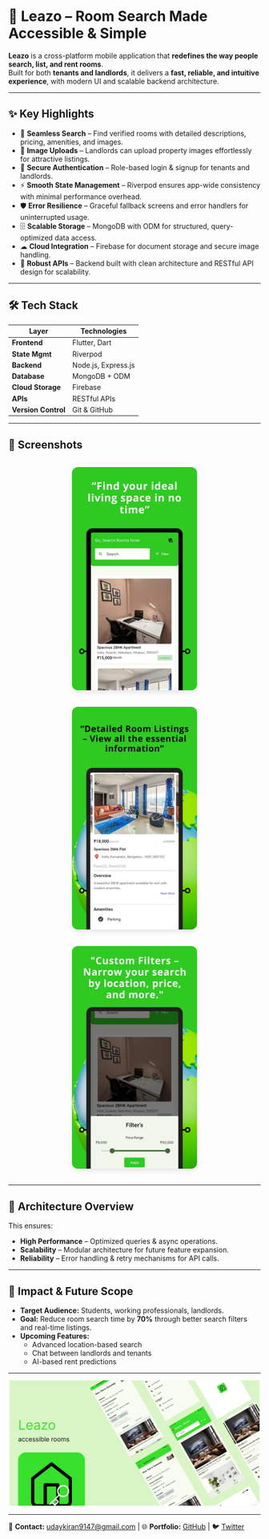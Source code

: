 # 🚪 Leazo – Room Search Made Accessible & Simple  

**Leazo** is a cross-platform mobile application that **redefines the way people search, list, and rent rooms**.  
Built for both **tenants and landlords**, it delivers a **fast, reliable, and intuitive experience**, with modern UI and scalable backend architecture.  

---

## ✨ Key Highlights  

- 📍 **Seamless Search** – Find verified rooms with detailed descriptions, pricing, amenities, and images.  
- 📸 **Image Uploads** – Landlords can upload property images effortlessly for attractive listings.  
- 🔐 **Secure Authentication** – Role-based login & signup for tenants and landlords.  
- ⚡ **Smooth State Management** – Riverpod ensures app-wide consistency with minimal performance overhead.  
- 🛡 **Error Resilience** – Graceful fallback screens and error handlers for uninterrupted usage.  
- 🗄 **Scalable Storage** – MongoDB with ODM for structured, query-optimized data access.  
- ☁ **Cloud Integration** – Firebase for document storage and secure image handling.  
- 🔗 **Robust APIs** – Backend built with clean architecture and RESTful API design for scalability.  

---

## 🛠 Tech Stack  

| Layer              | Technologies |
|--------------------|--------------|
| **Frontend**       | Flutter, Dart |
| **State Mgmt**     | Riverpod |
| **Backend**        | Node.js, Express.js |
| **Database**       | MongoDB + ODM |
| **Cloud Storage**  | Firebase |
| **APIs**           | RESTful APIs |
| **Version Control**| Git & GitHub |

---

## 📱 Screenshots  

<p align="center">
  <img src="1.png" width="250" style="margin: 15px; border-radius: 12px; box-shadow: 0 4px 10px rgba(0,0,0,0.1);" />
  <img src="2.png" width="250" style="margin: 15px; border-radius: 12px; box-shadow: 0 4px 10px rgba(0,0,0,0.1);" />
  <img src="3.png" width="250" style="margin: 15px; border-radius: 12px; box-shadow: 0 4px 10px rgba(0,0,0,0.1);" />
</p>

---

## 🚀 Architecture Overview  

This ensures:  
- **High Performance** – Optimized queries & async operations.  
- **Scalability** – Modular architecture for future feature expansion.  
- **Reliability** – Error handling & retry mechanisms for API calls.  

---

## 📌 Impact & Future Scope  

- **Target Audience:** Students, working professionals, landlords.  
- **Goal:** Reduce room search time by **70%** through better search filters and real-time listings.  
- **Upcoming Features:**  
  - Advanced location-based search  
  - Chat between landlords and tenants  
  - AI-based rent predictions  

---

<p align="center">
  <img src="Leazo.png" width="500" />
</p>

---
📧 **Contact:** [udaykiran9147@gmail.com](mailto:udaykiran9147@gmail.com) | 🌐 **Portfolio:** [GitHub](https://github.com/Uday-kiran9147) | 🐦 [Twitter](https://twitter.com/uday_krn)

